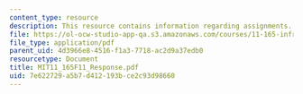 ```yaml
---
content_type: resource
description: This resource contains information regarding assignments.
file: https://ol-ocw-studio-app-qa.s3.amazonaws.com/courses/11-165-infrastructure-and-energy-technology-challenges-fall-2011/7e622729a5b7d412193bce2c93d98660_MIT11_165F11_Response.pdf
file_type: application/pdf
parent_uid: 4d3966e8-4516-f1a3-7718-ac2d9a37edb0
resourcetype: Document
title: MIT11_165F11_Response.pdf
uid: 7e622729-a5b7-d412-193b-ce2c93d98660
---
```

